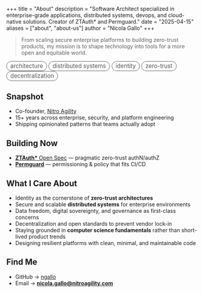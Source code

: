 +++
title = "About"
description = "Software Architect specialized in enterprise-grade applications, distributed systems, devops, and cloud-native solutions. Creator of ZTAuth* and Permguard."
date = "2025-04-15"
aliases = ["about", "about-us"]
author = "Nicola Gallo"
+++

> From scaling secure enterprise platforms to building zero-trust products, my mission is to shape technology into tools for a more open and equitable world.

<p style="margin:.4rem 0 0; opacity:.9; font-size:.95rem;">
  <span style="display:inline-block;border:1px solid currentColor;border-radius:999px;padding:.15rem .6rem;opacity:.8;">architecture</span>
  <span style="display:inline-block;border:1px solid currentColor;border-radius:999px;padding:.15rem .6rem;opacity:.8;">distributed systems</span>
  <span style="display:inline-block;border:1px solid currentColor;border-radius:999px;padding:.15rem .6rem;opacity:.8;">identity</span>
  <span style="display:inline-block;border:1px solid currentColor;border-radius:999px;padding:.15rem .6rem;opacity:.8;">zero-trust</span>
  <span style="display:inline-block;border:1px solid currentColor;border-radius:999px;padding:.15rem .6rem;opacity:.8;">decentralization</span>
</p>

## Snapshot
- Co-founder, <a href="https://www.nitroagility.com" target="_blank" rel="noopener noreferrer">Nitro Agility</a>  
- 15+ years across enterprise, security, and platform engineering  
- Shipping opinionated patterns that teams actually adopt

## Building Now
- <a href="https://spec.ztauthstar.com/" target="_blank" rel="noopener noreferrer"><strong>ZTAuth*</strong> Open Spec</a> — pragmatic zero-trust authN/authZ  
- <a href="https://www.permguard.com" target="_blank" rel="noopener noreferrer"><strong>Permguard</strong></a> — permissioning & policy that fits CI/CD

## What I Care About
- Identity as the cornerstone of **zero-trust architectures**  
- Secure and scalable **distributed systems** for enterprise environments  
- Data freedom, digital sovereignty, and governance as first-class concerns  
- Decentralization and open standards to prevent vendor lock-in  
- Staying grounded in **computer science fundamentals** rather than short-lived product trends  
- Designing resilient platforms with clean, minimal, and maintainable code

## Find Me
- GitHub → <a href="https://github.com/ngallo" target="_blank" rel="noopener noreferrer">ngallo</a>  
- Email → **[nicola.gallo@nitroagility.com](mailto:nicola.gallo@nitroagility.com)**
